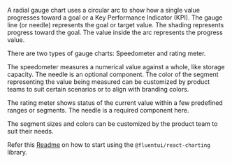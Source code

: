 A radial gauge chart uses a circular arc to show how a single value progresses toward a goal or a Key Performance Indicator (KPI). The gauge line (or needle) represents the goal or target value. The shading represents progress toward the goal. The value inside the arc represents the progress value.

There are two types of gauge charts: Speedometer and rating meter.

The speedometer measures a numerical value against a whole, like storage capacity. The needle is an optional component. The color of the segment representing the value being measured can be customized by product teams to suit certain scenarios or to align with branding colors.

The rating meter shows status of the current value within a few predefined ranges or segments. The needle is a required component here.

The segment sizes and colors can be customized by the product team to suit their needs.

Refer this [Readme](https://github.com/microsoft/fluentui/blob/master/packages/react-charting/README.md) on how to start using the `@fluentui/react-charting` library.
